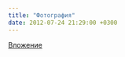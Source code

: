 ```yaml
---
title: "Фотография"
date: 2012-07-24 21:29:00 +0300
---
```



[Вложение](/assets/vk_photos/1/GH_gKr2CYjA.jpg)
